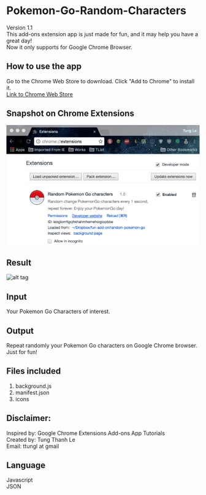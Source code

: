 # Pokemon-Go-Random-Characters
Version 1.1 </br>
This add-ons extension app is just made for fun, and it may help you have a great day! </br>
Now it only supports for Google Chrome Browser.</br>

## How to use the app
Go to the Chrome Web Store to download. Click "Add to Chrome" to install it.</br>
[Link to Chrome Web Store](goo.gl/DlqG3k)

## Snapshot on Chrome Extensions
![alt tag](https://github.com/ttungl/Pokemon-Go-Random-Characters/blob/master/results/pokemonGo_random_characters.png?raw=true)

## Result
![alt tag](https://github.com/ttungl/Pokemon-Go-Random-Characters/blob/master/results/pokemongogif.gif?raw=true)

## Input
Your Pokemon Go Characters of interest.<br/>
## Output
Repeat randomly your Pokemon Go characters on Google Chrome browser. Just for fun!
## Files included
1. background.js<br/>
2. manifest.json<br/>
3. icons</br>

## Disclaimer:
Inspired by: Google Chrome Extensions Add-ons App Tutorials <br />
Created by: Tung Thanh Le <br />
Email: ttungl at gmail <br />

## Language
Javascript<br />
JSON<br />
